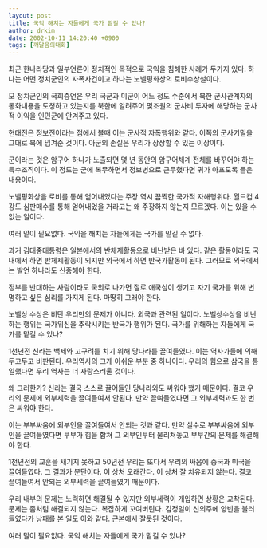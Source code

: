 ```yaml
---
layout: post
title: 국익 해치는 자들에게 국가 맡길 수 있나?
author: drkim
date: 2002-10-11 14:20:40 +0900
tags: [깨달음의대화]
---
```

최근 한나라당과 일부언론이 정치적인 목적으로 국익을 침해한 사례가 두가지 있다. 하나는 어떤 정치군인의 자폭사건이고 하나는 노벨평화상의 로비수상설이다.
  

  
모 정치군인의 국회증언은 우리 국군과 미군이 어느 정도 수준에서 북한 군사관계자의 통화내용을 도청하고 있는지를 북한에 알려주어 몇조원의 군사비 투자에 해당하는 군사적 이익을 인민군에 안겨주고 있다.
  

  
현대전은 정보전이라는 점에서 볼때 이는 군사적 자폭행위와 같다. 이쪽의 군사기밀을 그대로 북에 넘겨준 것이다. 아군의 손실은 우리가 상상할 수 있는 이상이다.
  

  
군이라는 것은 암구어 하나가 노출되면 몇 년 동안의 암구어체계 전체를 바꾸어야 하는 특수조직이다. 이 정도는 군에 복무하면서 정보병으로 근무했다면 귀가 아프도록 들은 내용이다.
  

  
노벨평화상을 로비를 통해 얻어내었다는 주장 역시 끔찍한 국가적 자해행위다. 월드컵 4강도 심판매수를 통해 얻어내었을 거라고는 왜 주장하지 않는지 모르겠다. 이는 있을 수 없는 일이다.
  

  
여러 말이 필요없다. 국익을 해치는 자들에게는 국가를 맡길 수 없다.
  

  
과거 김대중대통령은 일본에서의 반체제활동으로 비난받은 바 있다. 같은 활동이라도 국내에서 하면 반체제활동이 되지만 외국에서 하면 반국가활동이 된다. 그러므로 외국에서는 발언 하나라도 신중해야 한다.
  

  
정부를 반대하는 사람이라도 국외로 나가면 절로 애국심이 생기고 자기 국가를 위해 변명하고 싶은 심리를 가지게 된다. 마땅히 그래야 한다.
  

  
노벨상 수상은 비단 우리만의 문제가 아니다. 외국과 관련된 일이다. 노벨상수상을 비난하는 행위는 국가위신을 추락시키는 반국가 행위가 된다. 국가를 위해하는 자들에게 국가를 맡길 수 있나?
  

  
1천년전 신라는 백제와 고구려를 치기 위해 당나라를 끌여들였다. 이는 역사가들에 의해 두고두고 비판된다. 우리역사의 크게 아쉬운 부분 중 하나이다. 우리의 힘으로 삼국을 통일했다면 우리 역사는 더 자랑스러울 것이다.
  

  
왜 그러한가? 신라는 결국 스스로 끌어들인 당나라와도 싸워야 했기 때문이다. 결코 우리의 문제에 외부세력을 끌여들여서 안된다. 만약 끌여들였다면 그 외부세력과도 한 번은 싸워야 한다.
  

  
이는 부부싸움에 외부인을 끌여들여서 안되는 것과 같다. 만약 실수로 부부싸움에 외부인을 끌여들였다면 부부가 힘을 합쳐 그 외부인부터 물리쳐놓고 부부간의 문제를 해결해야 한다.
  

  
1천년전의 교훈을 새기지 못하고 50년전 우리는 또다서 우리의 싸움에 중국과 미국을 끌여들였다. 그 결과가 분단이다. 이 상처 오래간다. 이 상처 잘 치유되지 않는다. 결코 끌여들여서 안되는 외부세력을 끌여들였기 때문이다.
  

  
우리 내부의 문제는 노력하면 해결될 수 있지만 외부세력이 개입하면 상황은 교착된다. 문제는 좀처럼 해결되지 않는다. 복잡하게 꼬여버린다. 김정일이 신의주에 양빈을 불러들였다가 낭패를 본 일도 이와 같다. 근본에서 잘못된 것이다.
  

  
여러 말이 필요없다. 국익 해치는 자들에게 국가 맡길 수 있나?